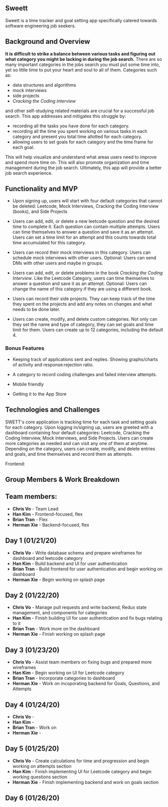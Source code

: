 ## Sweett

Sweett is a time tracker and goal setting app specifically catered towards software engineering job seekers.

## Background and Overview

**It is difficult to strike a balance between various tasks and figuring out what category you might be lacking in during the job search.** There are so many important categories in the jobs search you must put some time into, yet so little time to put your heart and soul to all of them. Categories such as:
* data structures and algorithms 
* mock interviews 
* side projects 
* _Cracking the Coding Interview_ 

and other self-studying related materials are crucial for a successful job search. This app addresses and mitigates this struggle by:

* recording all the tasks you have done for each category. 
* recording all the time you spent working on various tasks in each category and present you total time allotted for each category.
* allowing users to set goals for each category and the time frame for each goal.

This will help visualize and understand what areas users need to improve and spend more time on. This will also promote organization and time management during the job search. Ultimately, this app will provide a better job search experience.

## Functionality and MVP

* Upon signing up, users will start with four default categories that cannot be deleted: Leetcode, Mock Interviews, Cracking the Coding Interview (books), and Side Projects

* Users can add, edit, or delete a new leetcode question and the desired time to complete it. Each question can contain multiple attempts. Users can time themselves to answer a question and save it as an attempt. Users can set a time limit for an attempt and this counts towards total time accumulated for this category.

* Users can record their mock interviews in this category. Users can schedule mock interviews with other users. Optional: Users can send DMs with other users and maybe in groups.

* Users can add, edit, or delete problems in the book _Cracking the Coding Interview_. Like the Leetcode Category, users can time themselves to answer a question and save it as an attempt. Optional: Users can change the name of this category if they are using a different book. 

* Users can record their side projects. They can keep track of the time they spent on the projects and add any notes on changes and what needs to be done later.

* Users can create, modify, and delete custom categories. Not only can they set the name and type of category, they can set goals and time limit for them. Users can create up to 12 categories, including the default 4.

### Bonus Features

* Keeping track of applications sent and replies. Showing graphs/charts of activity and response:rejection ratio.

* A category to record coding challenges and failed interview attempts.

* Mobile friendly

* Getting it to the App Store

## Technologies and Challenges

SWETT's core application is tracking time for each task and setting goals for each category. Upon logging in/signing up, users are greeted with a dashboard containing four default categories: Leetcode, Cracking the Coding Interview, Mock Interviews, and Side Projects. Users can create more categories as needed and can visit any one of them at anytime. Depending on the category, users can create, modify, and delete entries and goals, and time themselves and record them as attempts.

Frontend: 

## Group Members & Work Breakdown

## Team members:
* **Chris Vo** - Team Lead
* **Han Kim** - Frontend-focused, flex
* **Brian Tran** - Flex
* **Herman Xie** - Backend-focused, flex

## Day 1 (01/21/20)
* **Chris Vo** - Write database schema and prepare wireframes for dashboard and leetcode category
* **Han Kim** - Build backend and UI for user authentication
* **Brian Tran** - Build frontend for user authentication and begin working on dashboard
* **Herman Xie** - Begin working on splash page

## Day 2 (01/22/20)
* **Chris Vo** - Manage pull requests and write backend, Redux state management, and components for categories
* **Han Kim** - Finish building UI for user authentication and fix bugs relating to it
* **Brian Tran** - Work more on the dashboard
* **Herman Xie** - Finish working on splash page

## Day 3 (01/23/20)
* **Chris Vo** - Assist team members on fixing bugs and prepared more wireframes
* **Han Kim** - Begin working on UI for Leetcode category
* **Brian Tran** - Incorporate categories to dashboard
* **Herman Xie** - Work on incoporating backend for Goals, Questions, and Attempts

## Day 4 (01/24/20)
* **Chris Vo** - 
* **Han Kim** - 
* **Brian Tran** - Work on 
* **Herman Xie** -

## Day 5 (01/25/20)
* **Chris Vo** - Create calculations for time and progression and begin working on attempts section
* **Han Kim** - Finish implementing UI for Leetcode category and begin working questions section
* **Herman Xie** - Finish implementing backend and work on goals section

## Day 6 (01/26/20)
